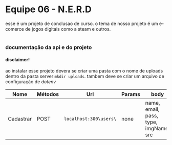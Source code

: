 # Equipe 06 - N.E.R.D


esse é um projeto de conclusao de curso. o tema de nosso projeto é um e-comerce de jogos digitais como a steam e outros.





#

### documentação da api e do projeto

#### disclaimer! 

ao instalar esse projeto devera se criar uma pasta com o nome de uploads dentro da pasta server `mkdir uploads`.
tambem deve se criar um arquivo de configuração de *dotenv*

| Nome    | Métodos |     Url               | Params |     body                            |
|---------|---------|-----------------------|--------|-------------------------------------|
|Cadastrar|  POST   |`localhost:300\users\` | none   |name, email, pass, type, imgName, src|

